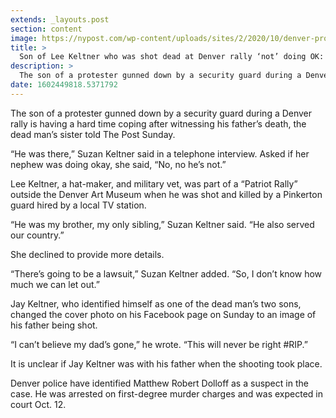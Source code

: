 ```yaml
--- 
extends: _layouts.post 
section: content 
image: https://nypost.com/wp-content/uploads/sites/2/2020/10/denver-protest-shooting-02-1.jpg?quality=90&strip=all&w=1200 
title: > 
  Son of Lee Keltner who was shot dead at Denver rally ‘not’ doing OK: family 
description: > 
  The son of a protester gunned down by a security guard during a Denver rally is having a hard time coping after witnessing his father’s death, the dead man’s sister told The Post Sunday.“He was there,” Suzan Keltner said in a telephone interview.“He was my brother, my only sibling,” Suzan Keltner said.“There’s going to be a lawsuit,” Suzan Keltner added.“This will never be right #RIP.”It is unclear if Jay Keltner was with his father when the shooting took place. 
date: 1602449818.5371792 
--- 
```

The son of a protester gunned down by a security guard during a Denver rally is having a hard time coping after witnessing his father’s death, the dead man’s sister told The Post Sunday.

“He was there,” Suzan Keltner said in a telephone interview. Asked if her nephew was doing okay, she said, “No, no he’s not.”

Lee Keltner, a hat-maker, and military vet, was part of a “Patriot Rally” outside the Denver Art Museum when he was shot and killed by a Pinkerton guard hired by a local TV station.

“He was my brother, my only sibling,” Suzan Keltner said. “He also served our country.”

She declined to provide more details.

“There’s going to be a lawsuit,” Suzan Keltner added. “So, I don’t know how much we can let out.”

Jay Keltner, who identified himself as one of the dead man’s two sons, changed the cover photo on his Facebook page on Sunday to an image of his father being shot.

“I can’t believe my dad’s gone,” he wrote. “This will never be right #RIP.”

It is unclear if Jay Keltner was with his father when the shooting took place.

Denver police have identified Matthew Robert Dolloff as a suspect in the case. He was arrested on first-degree murder charges and was expected in court Oct. 12.
